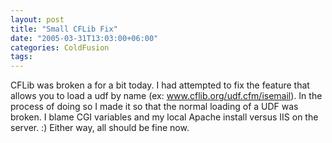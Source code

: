 ```yaml
---
layout: post
title: "Small CFLib Fix"
date: "2005-03-31T13:03:00+06:00"
categories: ColdFusion 
tags: 
---
```


CFLib was broken a for a bit today. I had attempted to fix the feature that allows you to load a udf  by name (ex: www.cflib.org/udf.cfm/isemail). In the process of doing so I made it so that the normal loading of a UDF was broken. I blame CGI variables and my local Apache install versus IIS on the server. :) Either way, all should be fine now.